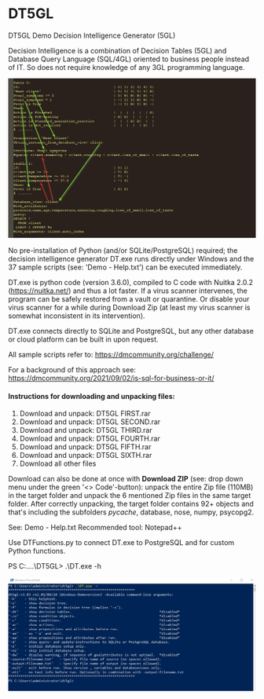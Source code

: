 
# DT5GL  
DT5GL Demo Decision Intelligence Generator (5GL)

Decision Intelligence is a combination of Decision Tables (5GL) and Database Query Language (SQL/4GL)
oriented to business people instead of IT. So does not require knowledge of any 3GL programming language.

![Decision Intelligence](Decision_Intelligence_v2.jpg)

No pre-installation of Python (and/or SQLite/PostgreSQL) required; the decision intelligence generator DT.exe runs directly under Windows and the 37 sample scripts (see: 'Demo - Help.txt') can be executed immediately. 

DT.exe is python code (version 3.6.0), compiled to C code with Nuitka 2.0.2 (https://nuitka.net/) and thus a lot faster.
If a virus scanner intervenes, the program can be safely restored from a vault or quarantine. Or disable your virus scanner for a while
during Download Zip (at least my virus scanner is somewhat inconsistent in its intervention). 

DT.exe connects directly to SQLite and PostgreSQL, but any other database or cloud platform can be built in upon request.  

All sample scripts refer to: 
https://dmcommunity.org/challenge/

For a background of this approach see:
https://dmcommunity.org/2021/09/02/is-sql-for-business-or-it/

#### Instructions for downloading and unpacking files:  
1. Download and unpack: DT5GL FIRST.rar  
2. Download and unpack: DT5GL SECOND.rar  
3. Download and unpack: DT5GL THIRD.rar  
4. Download and unpack: DT5GL FOURTH.rar  
5. Download and unpack: DT5GL FIFTH.rar  
6. Download and unpack: DT5GL SIXTH.rar  
7. Download all other files

Download can also be done at once with **Download ZIP** (see: drop down menu under the green '<> Code'-button): unpack the entire Zip file (110MB) in the target folder and unpack the 6 mentioned Zip files in the same target folder. After correctly unpacking, the target folder contains 92+ objects and that's including the subfolders _pycache_, database, nose, numpy, psycopg2.  

See: Demo - Help.txt
Recommended tool: Notepad++

Use DTFunctions.py to connect DT.exe to PostgreSQL and for custom Python functions. 

PS C:\..\..\DT5GL> .\DT.exe -h

![Helptext](Helptext.jpg)









